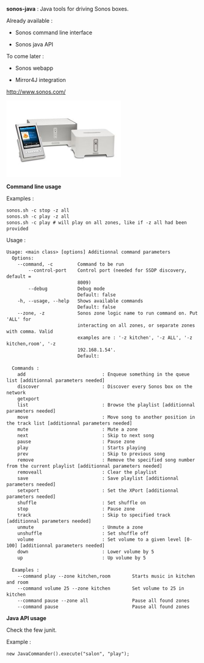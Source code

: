 **sonos-java** : Java tools for driving Sonos boxes.

Already available :

* Sonos command line interface

* Sonos java API

To come later :

* Sonos webapp

* Mirror4J integration


http://www.sonos.com/

![sonos](https://github.com/SR-G/sonos-java/raw/master/sonos.jpg)


**Command line usage**

Examples :

	sonos.sh -c stop -z all
	sonos.sh -c play -z all
	sonos.sh -c play # will play on all zones, like if -z all had been provided

Usage :

    Usage: <main class> [options] Additionnal command parameters
      Options:
        --command, -c         Command to be run
            --control-port    Control port (needed for SSDP discovery, default =
                              8009)
            --debug           Debug mode
                              Default: false
        -h, --usage, --help   Shows available commands
                              Default: false
        --zone, -z            Sonos zone logic name to run command on. Put 'ALL' for
                              interacting on all zones, or separate zones with comma. Valid
                              examples are : '-z kitchen', '-z ALL', '-z kitchen,room', '-z
                              192.168.1.54'.
                              Default: 
    
      Commands :
        add                            : Enqueue something in the queue list [additionnal parameters needed]
        discover                       : Discover every Sonos box on the network
        getxport                      
        list                           : Browse the playlist [additionnal parameters needed]
        move                           : Move song to another position in the track list [additionnal parameters needed]
        mute                           : Mute a zone
        next                           : Skip to next song
        pause                          : Pause zone
        play                           : Starts playing
        prev                           : Skip to previous song
        remove                         : Remove the specified song number from the current playlist [additionnal parameters needed]
        removeall                      : Clear the playlist
        save                           : Save playlist [additionnal parameters needed]
        setxport                       : Set the XPort [additionnal parameters needed]
        shuffle                        : Set shuffle on
        stop                           : Pause zone
        track                          : Skip to specified track [additionnal parameters needed]
        unmute                         : Unmute a zone
        unshuffle                      : Set shuffle off
        volume                         : Set volume to a given level [0-100] [additionnal parameters needed]
        down                           : Lower volume by 5
        up                             : Up volume by 5
    
      Examples :
        --command play --zone kitchen,room        Starts music in kitchen and room
        --command volume 25 --zone kitchen        Set volume to 25 in kitchen
        --command pause --zone all                Pause all found zones
        --command pause                           Pause all found zones

**Java API usage**

Check the few junit.

Example :

    new JavaCommander().execute("salon", "play");
